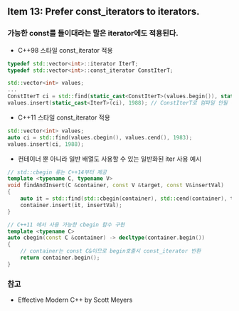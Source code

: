 ## Item 13: Prefer const_iterators to iterators.
### 가능한 const를 들이대라는 말은 iterator에도 적용된다.
* C++98 스타일 const_iterator 적용
```C++
typedef std::vector<int>::iterator IterT;
typedef std::vector<int>::const_iterator ConstIterT;

std::vector<int> values;
...
ConstIterT ci = std::find(static_cast<ConstIterT>(values.begin()), static_cast<ConstIterT>(values.end()), 1983);
values.insert(static_cast<IterT>(ci), 1988); // ConstIterT로 컴파일 안될 수 도 있음
```

* C++11 스타일 const_iterator 적용
```C++
std::vector<int> values;
auto ci = std::find(values.cbegin(), values.cend(), 1983);
values.insert(ci, 1988);
```

* 컨테이너 뿐 아니라 일반 배열도 사용할 수 있는 일반화된 iter 사용 예시
```C++
// std::cbegin 류는 C++14부터 제공
template <typename C, typename V>
void findAndInsert(C &container, const V &target, const V&insertVal)
{
    auto it = std::find(std::cbegin(container), std::cend(container), targetVal);
    container.insert(it, insertVal);
}

// C++11 에서 사용 가능한 cbegin 함수 구현
template <typename C>
auto cbegin(const C &container) -> decltype(container.begin())
{
    // container는 const C&이므로 begin호출시 const_iterator 반환
    return container.begin();
}
```

### 참고
* Effective Modern C++ by Scott Meyers
